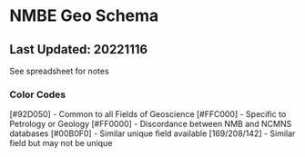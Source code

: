 # NMBE Geo Schema
## Last Updated: 20221116

See spreadsheet for notes

### Color Codes
[#92D050] - Common to all Fields of Geoscience
[#FFC000] - Specific to Petrology or Geology
[#FF0000] - Discordance between NMB and NCMNS databases
[#00B0F0] - Similar unique field available
[169/208/142] - Similar field but may not be unique


